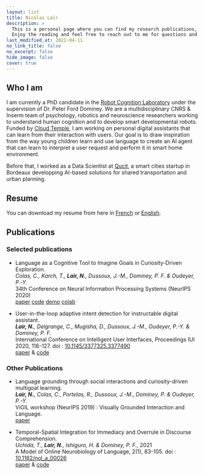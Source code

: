 ```yaml
---
layout: list
title: Nicolas Lair
description: >
  This is a personal page where you can find my research publications, my resume and maybe some personal thoughts :) 
  Enjoy the reading and feel free to reach out to me for questions and friendly discussions.
last_modified_at: 2021-04-11
no_link_title: false 
no_excerpt: false 
hide_image: false
cover: true
---
```

## Who I am 

I am currently a PhD candidate in the [Robot Cognition Laboratory](https://robotcognitionlab.pagesperso-orange.fr/) under the supervision of Dr. Peter Ford Dominey. We are a multidisciplinary CNRS & Inserm team of psychology, robotics and neuroscience researchers working to understand human cognition and to develop smart developmental robots. Funded by [Cloud Temple](https://www.cloud-temple.com/?lang=en), I am working on personal digital assistants that can learn from their interaction with users. Our goal is to draw inspiration from the way young children learn and use language to create an AI agent that can learn to interpret a user request and perform it in smart home environment. 

Before that, I worked as a Data Scientist at [Qucit](https://qucit.com/), a smart cities startup in Bordeaux developping AI-based solutions for shared transportation and urban planning.

## Resume

You can download my resume from here in [French](https://drive.google.com/file/d/1U2FpWYj5ofUSdwkBbglBqrGGgKBFj3W5/view?usp=sharing) or [English](https://drive.google.com/file/d/1afKHwT2P8V7-fwY-yManFmguuaYdiIx2/view?usp=sharing).

## Publications

### Selected publications

* Language as a Cognitive Tool to Imagine Goals in Curiosity-Driven Exploration.  
_Colas, C., Karch, T., **Lair, N.**, Dussoux, J.-M., Dominey, P. F. & Oudeyer, P.-Y._  
34th Conference on Neural Information Processing Systems (NeurIPS 2020)  
[paper](https://papers.nips.cc/paper/2020/file/274e6fcf4a583de4a81c6376f17673e7-Paper.pdf) [code](https://github.com/flowersteam/Imagine) [demo](https://sites.google.com/view/imagine-drl) [colab](https://colab.research.google.com/drive/1G9LmvhbvR40XJ-cysgP6zynBnq_fHY63#scrollTo=OPjdOPCNpvz-)

* User-in-the-loop adaptive intent detection for instructable digital assistant.  
_**Lair, N.**, Delgrange, C., Mugisha, D., Dussoux, J.-M., Oudeyer, P.-Y. & Dominey, P. F._  
International Conference on Intelligent User Interfaces, Proceedings IUI 2020, 116-127. doi : [10.1145/3377325.3377490](http://doi.org/10.1145/3377325.3377490)  
[paper](https://arxiv.org/abs/2001.06007) & [code](https://github.com/nicolas-lair/AidMe)

### Other Publications

* Language grounding through social interactions and curiosity-driven multigoal learning.  
_**Lair, N.**, Colas, C., Portelas, R., Dussoux, J.-M., Dominey, P. & Oudeyer, P.-Y._  
ViGIL workshop (NeurIPS 2019) : Visually Grounded Interaction and Language.  
[paper](https://arxiv.org/abs/1911.03219)

* Temporal-Spatial Integration for Immediacy and Overrule in Discourse Comprehension.  
_Uchida, T., **Lair, N.**, Ishiguro, H. & Dominey, P. F._, 2021  
A Model of Online Neurobiology of Language, 2(1), 83-105. doi : [10.1162/nol_a_00026](http://doi.org/10.1162/nol_a_00026)  
[paper](https://direct.mit.edu/nol/article/2/1/83/95859) & [code](https://github.com/nicolas-lair/DiscourseOverrule)  
